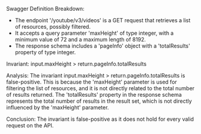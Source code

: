 Swagger Definition Breakdown:
- The endpoint '/youtube/v3/videos' is a GET request that retrieves a list of resources, possibly filtered.
- It accepts a query parameter 'maxHeight' of type integer, with a minimum value of 72 and a maximum length of 8192.
- The response schema includes a 'pageInfo' object with a 'totalResults' property of type integer.

Invariant:
input.maxHeight > return.pageInfo.totalResults

Analysis:
The invariant input.maxHeight > return.pageInfo.totalResults is false-positive. This is because the 'maxHeight' parameter is used for filtering the list of resources, and it is not directly related to the total number of results returned. The 'totalResults' property in the response schema represents the total number of results in the result set, which is not directly influenced by the 'maxHeight' parameter.

Conclusion:
The invariant is false-positive as it does not hold for every valid request on the API.

